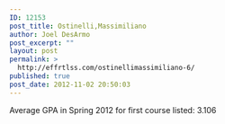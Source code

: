 ```yaml
---
ID: 12153
post_title: Ostinelli,Massimiliano
author: Joel DesArmo
post_excerpt: ""
layout: post
permalink: >
  http://effrtlss.com/ostinellimassimiliano-6/
published: true
post_date: 2012-11-02 20:50:03
---
```

<p>Average GPA in Spring 2012 for first course listed: 3.106</p>